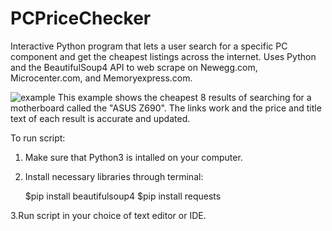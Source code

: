# PCPriceChecker
Interactive Python program that lets a user search for a specific PC component and get the cheapest listings across the internet. Uses Python and the BeautifulSoup4 API to web scrape on Newegg.com, Microcenter.com, and Memoryexpress.com.

![example](https://user-images.githubusercontent.com/93243326/191622679-6b8b5cd2-c8ac-4339-8d1c-d9d93e9dc53f.png)
This example shows the cheapest 8 results of searching for a motherboard called the "ASUS Z690". The links work and the price and title text of each result is accurate and updated.


To run script:
1. Make sure that Python3 is intalled on your computer.
2. Install necessary libraries through terminal:

    $pip install beautifulsoup4
    $pip install requests
    
3.Run script in your choice of text editor or IDE. 
